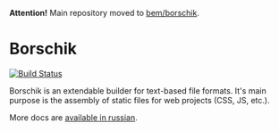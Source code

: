 **Attention!** Main repository moved to [bem/borschik](http://bem.info/articles/borschik/).

# Borschik
[![Build Status](https://secure.travis-ci.org/veged/borschik.png?branch=master)](http://travis-ci.org/veged/borschik)

Borschik is an extendable builder for text-based file formats.
It's main purpose is the assembly of static files for web projects (CSS, JS, etc.).

More docs are [available in russian](README.ru.md).

<!-- Yandex.Metrika counter -->
<img src="https://mc.yandex.ru/watch/12831025" style="position:absolute; left:-9999px;" alt="" />
<!-- /Yandex.Metrika counter -->
